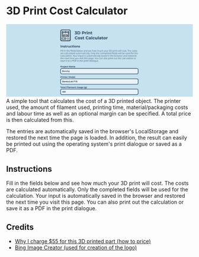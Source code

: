 # 3D Print Cost Calculator
![](/assets/screenshot.jpg)
A simple tool that calculates the cost of a 3D printed object. The printer used, the amount of filament used, printing time, material/packaging costs and labour time as well as an optional margin can be specified. A total price is then calculated from this.

The entries are automatically saved in the browser's LocalStorage and restored the next time the page is loaded. In addition, the result can easily be printed out using the operating system's print dialogue or saved as a PDF.

## Instructions
Fill in the fields below and see how much your 3D print will cost. The costs are calculated automatically. Only the completed fields will be used for the calculation. Your input is automatically saved in the browser and restored the next time you visit this page. You can also print out the calculation or save it as a PDF in the print dialogue.

## Credits
- [Why I charge $55 for this 3D printed part (how to price)](https://youtu.be/5koU93oZVC0)
- [Bing Image Creator (used for creation of the logo)](https://www.bing.com/images/create)